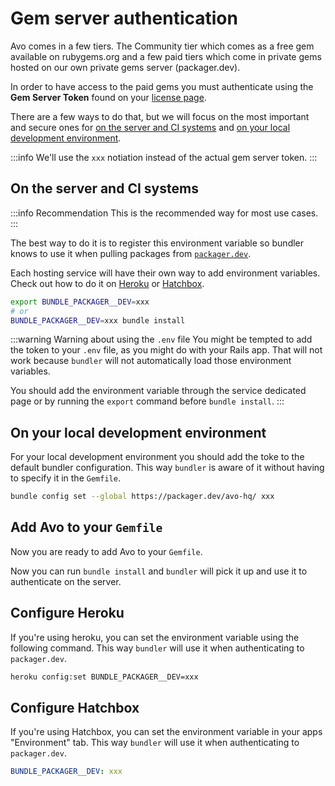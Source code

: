 # Gem server authentication

Avo comes in a few tiers. The Community tier which comes as a free gem available on rubygems.org and a few paid tiers which come in private gems hosted on our own private gems server (packager.dev).

In order to have access to the paid gems you must authenticate using the **Gem Server Token** found on your [license page](https://v3.avohq.io/licenses).

There are a few ways to do that, but we will focus on the most important and secure ones for [on the server and CI systems](#on-the-server-and-ci-systems) and [on your local development environment](#on-your-local-development-environment).

:::info
We'll use the `xxx` notiation instead of the actual gem server token.
:::

## On the server and CI systems

:::info Recommendation
This is the recommended way for most use cases.
:::

The best way to do it is to register this environment variable so bundler knows to use it when pulling packages from [`packager.dev`](https://packager.dev).

Each hosting service will have their own way to add environment variables. Check out how to do it on [Heroku](#Configure-Heroku) or [Hatchbox](#Configure-Hatchbox).

```bash
export BUNDLE_PACKAGER__DEV=xxx
# or
BUNDLE_PACKAGER__DEV=xxx bundle install
```

:::warning Warning about using the `.env` file
You might be tempted to add the token to your `.env` file, as you might do with your Rails app.
That will not work because `bundler` will not automatically load those environment variables.

You should add the environment variable through the service dedicated page or by running the `export` command before `bundle install`.
:::

## On your local development environment

For your local development environment you should add the toke to the default bundler configuration.
This way `bundler` is aware of it without having to specify it in the `Gemfile`.

```bash
bundle config set --global https://packager.dev/avo-hq/ xxx
```

## Add Avo to your `Gemfile`

Now you are ready to add Avo to your `Gemfile`.

<!-- @include: ./common/avo_in_gemfile.md-->

Now you can run `bundle install` and `bundler` will pick it up and use it to authenticate on the server.

## Configure Heroku

If you're using heroku, you can set the environment variable using the following command. This way `bundler` will use it when authenticating to `packager.dev`.

```bash
heroku config:set BUNDLE_PACKAGER__DEV=xxx
```

## Configure Hatchbox

If you're using Hatchbox, you can set the environment variable in your apps "Environment" tab. This way `bundler` will use it when authenticating to `packager.dev`.

```yaml
BUNDLE_PACKAGER__DEV: xxx
```
